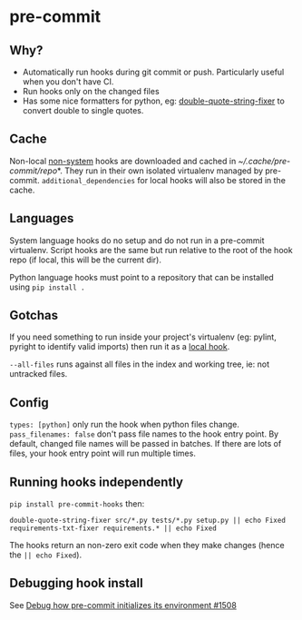 # pre-commit

## Why?

* Automatically run hooks during git commit or push. Particularly useful when you don't have CI.
* Run hooks only on the changed files
* Has some nice formatters for python, eg: [double-quote-string-fixer](https://github.com/pre-commit/pre-commit-hooks#double-quote-string-fixer) to convert double to single quotes.

## Cache

Non-local [non-system](https://pre-commit.com/#system) hooks are downloaded and cached in *~/.cache/pre-commit/repo**. They run in their own isolated virtualenv managed by pre-commit. `additional_dependencies` for local hooks will also be stored in the cache.  

## Languages

System language hooks do no setup and do not run in a pre-commit virtualenv. Script hooks are the same but run relative to the root of the hook repo (if local, this will be the current dir).

Python language hooks must point to a repository that can be installed using `pip install .`

## Gotchas

If you need something to run inside your project's virtualenv (eg: pylint, pyright to identify valid imports) then run it as a [local hook](https://pre-commit.com/#repository-local-hooks).

`--all-files` runs against all files in the index and working tree, ie: not untracked files.

## Config

`types: [python]` only run the hook when python files change.
`pass_filenames: false` don't pass file names to the hook entry point. By default, changed file names will be passed in batches. If there are lots of files, your hook entry point will run multiple times.

## Running hooks independently

`pip install pre-commit-hooks` then:

```
double-quote-string-fixer src/*.py tests/*.py setup.py || echo Fixed
requirements-txt-fixer requirements.* || echo Fixed
```

The hooks return an non-zero exit code when they make changes (hence the `|| echo Fixed`).

## Debugging hook install

See [Debug how pre-commit initializes its environment #1508](https://github.com/pre-commit/pre-commit/issues/1508#issuecomment-648874721)
